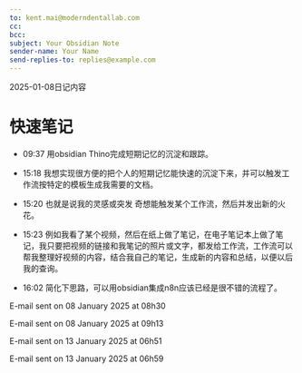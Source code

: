 ```yaml
---
to: kent.mai@moderndentallab.com
cc: 
bcc: 
subject: Your Obsidian Note
sender-name: Your Name
send-replies-to: replies@example.com
---
```


2025-01-08日记内容 

# 快速笔记


- 09:37 用obsidian Thino完成短期记忆的沉淀和跟踪。 
- 15:18 
	我想实现很方便的把个人的短期记忆能快速的沉淀下来，并可以触发工作流按特定的模板生成我需要的文档。
	 
- 15:20 
	也就是说我的灵感或突发
	奇想能触发某个工作流，然后并发出新的火花。
	 
- 15:23 例如我看了某个视频，然后在纸上做了笔记，在电子笔记本上做了笔记，我只要把视频的链接和我笔记的照片或文字，都发给工作流，工作流可以帮我整理好视频的内容，结合我自己的笔记，生成新的内容和总结，以便以后我的查询。 
- 16:02 
	简化下思路，可以用obsidian集成n8n应该已经是很不错的流程了。
	 

E-mail sent on  08 January 2025 at 08h30


E-mail sent on  08 January 2025 at 09h13


E-mail sent on  13 January 2025 at 06h51


E-mail sent on  13 January 2025 at 06h59
